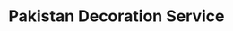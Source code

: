 ---
title: "Pakistan Decoration Service"
url: /karachi/pakistan-decoration-service/
shop: general
---